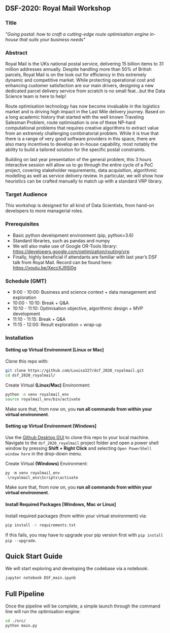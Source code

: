 ## DSF-2020: Royal Mail Workshop

### Title

*"Going postal: how to craft a cutting-edge route optimisation engine in-house that suits your business needs"*
 
### Abstract

Royal Mail is the UKs national postal service, delivering 15 billion items to 31 million addresses annually.
Despite handling more than 50% of British parcels, Royal Mail is on the look out for efficiency in this extremely dynamic
and competitive market. While protecting operational cost and enhancing customer satisfaction are our main drivers,
designing a new dedicated parcel delivery service from scratch is no small feat…but the Data Science team is here to help!

Route optimisation technology has now become invaluable in the logistics market and is driving high impact in the
Last Mile delivery journey. Based on a long academic history that started with the well known Traveling Salesman Problem,
route optimisation is one of these NP-hard computational problems that requires creative algorithms to extract value
from an extremely challenging combinatorial problem. While it is true that there is a range of very good
software providers in this space, there are also many incentives to develop an in-house capability,
most notably the ability to build a tailored solution for the specific postal constraints.

Building on last year presentation of the general problem, this 3 hours interactive session will allow us to go
through the entire cycle of a PoC project, covering stakeholder requirements, data acquisition, algorithmic modelling
as well as service delivery review. In particular, we will show how heuristics can be crafted manually to match up
with a standard VRP library.

### Target Audience

This workshop is designed for all kind of Data Scientists, from hand-on developers to more managerial roles.

### Prerequisites

- Basic python development environment (pip, python=3.6)
- Standard libraries, such as pandas and numpy
- We will also make use of Google OR-Tools library: https://developers.google.com/optimization/routing/vrp
- Finally, highly beneficial if attendants are familiar with last year’s DSF talk from Royal Mail.
Record can be found here: https://youtu.be/XeccXJ9SI0g

### Schedule (GMT)

-  9:00 - 10:00: Business and science context + data management and exploration
- 10:00 - 10:10: Break + Q&A
- 10:10 - 11:10: Optimisation objective, algorithmic design + MVP development
- 11:10 - 11:15: Break + Q&A
- 11:15 - 12:00: Result exploration + wrap-up

### Installation

#### Setting up Virtual Environment [Linux or Mac]

Clone this repo with:
```bash
git clone https://github.com/Louisa327/dsf_2020_royalmail.git
cd dsf_2020_royalmail/
```
Create Virtual **(Linux/Mac)** Environment:
```bash
python -m venv royalmail_env
source royalmail_env/bin/activate
```
Make sure that, from now on, you **run all commands from within your virtual environment**.

#### Setting up Virtual Environment [Windows]
Use the [Github Desktop GUI](https://desktop.github.com/) to clone this repo to your local machine.
Navigate to the `dsf_2020_royalmail` project folder and open a power shell window by pressing **Shift + Right Click**
and selecting `Open PowerShell window here` in the drop-down menu.

Create Virtual **(Windows)** Environment:

```powershell
py -m venv royalmail_env
.\royalmail_env\Scripts\activate
```
Make sure that, from now on, you **run all commands from within your virtual environment**.

#### Install Required Packages [Windows, Mac or Linux]
Install required packages (from within your virtual environment) via:

```bash
pip install -r requirements.txt
```
If this fails, you may have to upgrade your pip version first with `pip install pip --upgrade`.

## Quick Start Guide
We will start exploring and developing the codebase via a notebook:
```bash
jupyter notebook DSF_main.ipynb
```

## Full Pipeline
Once the pipeline will be complete, a simple launch through the command line will run the optimisation engine:

```bash
cd ./src/
python main.py
```


